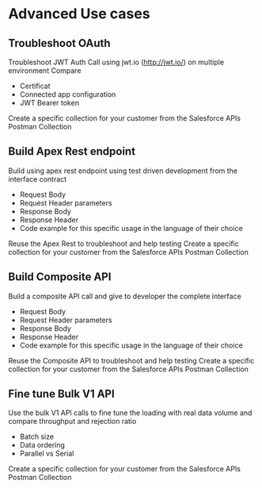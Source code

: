 # Advanced Use cases

## Troubleshoot OAuth

Troubleshoot JWT Auth Call using jwt.io (http://jwt.io/) on multiple environment
Compare

- Certificat
- Connected app configuration
- JWT Bearer token

Create a specific collection for your customer from the Salesforce APIs Postman Collection

## Build Apex Rest endpoint

Build using apex rest endpoint using test driven development from the interface contract

- Request Body
- Request Header parameters
- Response Body
- Response Header
- Code example for this specific usage in the language of their choice

Reuse the Apex Rest to troubleshoot and help testing
Create a specific collection for your customer from the Salesforce APIs Postman Collection

## Build Composite API

Build a composite API call and give to developer the complete interface 

- Request Body
- Request Header parameters
- Response Body
- Response Header
- Code example for this specific usage in the language of their choice

Reuse the Composite API to troubleshoot and help testing
Create a specific collection for your customer from the Salesforce APIs Postman Collection

## Fine tune Bulk V1 API

Use the bulk V1 API calls to fine tune the loading with real data volume and compare throughput and rejection ratio

- Batch size
- Data ordering
- Parallel vs Serial

Create a specific collection for your customer from the Salesforce APIs Postman Collection
